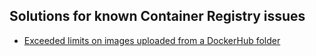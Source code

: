 ## Solutions for known Container Registry issues

* [Exceeded limits on images uploaded from a DockerHub folder](docker-pull-limit-reached-in-dockerhub.md)
